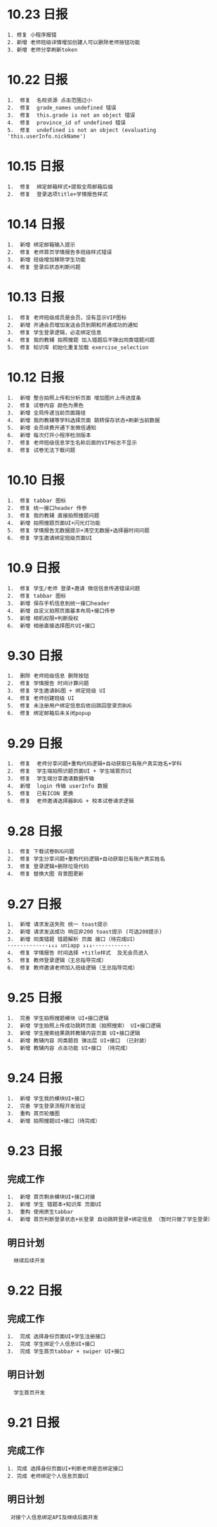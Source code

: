 # 10.23 日报
```
1. 修复 小程序报错
2. 新增 老师班级详情增加创建人可以删除老师按钮功能
3. 新增 老师分享刷新token 

```


# 10.22 日报

```
1.  修复  名校资源 点击范围过小
2.  修复  grade_names undefined 错误
3.  修复  this.grade is not an object 错误
4.  修复  province_id of undefined 错误
5.  修复  undefined is not an object (evaluating 'this.userInfo.nickName')
```

# 10.15 日报

```
1.  修复  绑定邮箱样式+提取全局邮箱后缀
2.  修复  登录选项title+学情报告样式
```

# 10.14 日报

```
1.  新增 绑定邮箱输入提示
2.  修复 老师首页学情报告多班级样式错误
3.  新增 班级增加移除学生功能
4.  修复 登录后状态判断问题
```


# 10.13 日报

```
1.  修复 老师班级成员是会员，没有显示VIP图标 
2.  新增 开通会员增加发送会员到期和开通成功的通知
3.  修复 学生登录逻辑，必走绑定信息
4.  修复 我的教辅 拍照搜题 加入错题后不弹出同类错题问题
5.  修复 知识库 初始化重复加载 exercise_selection
```

# 10.12 日报

```
1.  新增 整合拍照上传和分析页面 增加图片上传进度条
2.  修复 试卷内容 颜色为黑色
3.  新增 全局传递当前页面路径
4.  新增 我的教辅等学科选择页面 跳转保存状态+刷新当前数据
5.  新增 会员续费开通下发微信通知
6.  新增 每次打开小程序检测版本
7.  修复 老师班级信息学生名称后面的VIP标志不显示
8.  修复 试卷无法下载问题
```


# 10.10 日报

```
1.  修复 tabbar 图标
2.  修复 统一接口header 传参
3.  修复 我的教辅 直接拍照搜题问题
4.  新增 拍照搜题页面UI+闪光灯功能
5.  修复 学情报告无数据提示+清空无数据+选择器时间问题
6.  修复 学生邀请绑定班级页面UI
```

# 10.9 日报

```
1.  修复 学生/老师 登录+邀请 微信信息传递错误问题
2.  修复 tabbar 图标
3.  新增 保存手机信息到统一接口header 
4.  新增 自定义拍照页面基本布局+接口传参
5.  新增 相机权限+判断授权
6.  新增 相册直接选择图片UI+接口
```

# 9.30 日报

```
1.  删除 老师班级信息 删除按钮  
2.  修复 学情报告 时间计算问题
3.  修复 学生邀请BG图 + 绑定班级 UI 
4.  修复 老师创建班级 UI
5.  修复 未注册用户绑定信息后依旧跳回登录页BUG
6.  修复 绑定邮箱后未关闭popup
```


# 9.29 日报

```
1.  修复  老师分享问题+重构代码逻辑+自动获取已有账户真实姓名+学科
2.  修复  学生端拍照识题页面UI + 学生端首页UI 
3.  修复  学生端分享邀请数据传输
4.  新增  login 传输 userInfo 数据  
5.  修复  已有ICON 更换
6.  修复  老师邀请选择器BUG + 校本试卷请求逻辑 
```


# 9.28 日报

```
1.  修复 下载试卷BUG问题
2.  修复 学生分享问题+重构代码逻辑+自动获取已有账户真实姓名
3.  修复 登录逻辑+删除垃圾代码
4.  修复 替换大图 背景图更新
```


# 9.27 日报

```
1.  新增 请求发送失败 统一 toast提示
2.  新增 请求发送成功 响应非200 toast提示 (可选200提示)
3.  新增 同类错题 错题解析 页面 接口（待完成UI）
-------------↓↓↓ uniapp ↓↓↓------------
4.  修复 学情报告 时间选择 +title样式  及无会员进入
5.  修复 教师登录逻辑（王总指导完成）
6.  修复 教师邀请老师加入班级逻辑（王总指导完成）
```

# 9.25 日报

```
1.  完善 学生拍照搜题模块 UI+接口逻辑
2.  新增 学生拍照上传成功跳转页面（拍照搜索） UI+接口逻辑
3.  新增 学生搜索结果跳转教辅内容页面 UI+接口逻辑
4.  新增 教辅内容 同类题目 弹出层 UI+接口 （已封装）
5.  新增 教辅内容 点击功能 UI+接口 （待完成）
```

# 9.24 日报

```
1.  新增 学生我的模块UI+接口
2.  完善 学生登录流程开发验证
3.  重构 首页轮播图
4.  新增 拍照搜题UI+接口（待完成）
```

# 9.23 日报

## 完成工作

```
1.  新增 首页剩余模块UI+接口对接
2.  新增 学生 错题本+知识库 页面UI
3.  重构 使用原生tabbar
4.  新增 首页判断登录状态+长登录 自动跳转登录+绑定信息 （暂时只做了学生登录）

```

## 明日计划

```
  继续后续开发
```

# 9.22 日报

## 完成工作

```
1.  完成 选择身份页面UI+学生注册接口
2.  完成 学生绑定个人信息UI+接口
3.  完成 学生首页tabbar + swiper UI+接口
```

## 明日计划

```
  学生首页开发
```

# 9.21 日报

## 完成工作

```
1. 完成 选择身份页面UI+判断老师是否绑定接口
2. 完成 老师绑定个人信息页面UI
```

## 明日计划

```
 对接个人信息绑定API及继续后面开发
```
